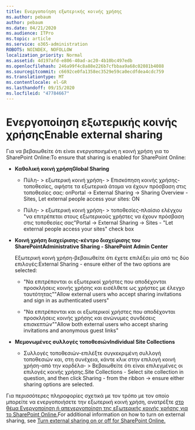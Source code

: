 ```yaml
---
title: Ενεργοποίηση εξωτερικής κοινής χρήσης
ms.author: pebaum
author: pebaum
ms.date: 04/21/2020
ms.audience: ITPro
ms.topic: article
ms.service: o365-administration
ROBOTS: NOINDEX, NOFOLLOW
localization_priority: Normal
ms.assetid: 4d197afd-e806-40ad-ac20-4b10bc497edb
ms.openlocfilehash: 246a99f4c8a88e226b7cfbbaa9a68c02081b4088
ms.sourcegitcommit: c6692ce0fa1358ec3529e59ca0ecdfdea4cdc759
ms.translationtype: MT
ms.contentlocale: el-GR
ms.lasthandoff: 09/15/2020
ms.locfileid: "47784667"
---
```

# <a name="enable-external-sharing"></a><span data-ttu-id="84e63-102">Ενεργοποίηση εξωτερικής κοινής χρήσης</span><span class="sxs-lookup"><span data-stu-id="84e63-102">Enable external sharing</span></span>

 <span data-ttu-id="84e63-103">Για να βεβαιωθείτε ότι είναι ενεργοποιημένη η κοινή χρήση για το SharePoint Online:</span><span class="sxs-lookup"><span data-stu-id="84e63-103">To ensure that sharing is enabled for SharePoint Online:</span></span>
  
- <span data-ttu-id="84e63-104">**Καθολική κοινή χρήση**</span><span class="sxs-lookup"><span data-stu-id="84e63-104">**Global Sharing**</span></span>
    
  - <span data-ttu-id="84e63-105">Πύλη- \> εξωτερική κοινή χρήση- \> Επισκόπηση κοινής χρήσης-τοποθεσίες, αφήστε τα εξωτερικά άτομα να έχουν πρόσβαση στις τοποθεσίες σας: on</span><span class="sxs-lookup"><span data-stu-id="84e63-105">Portal -\> External Sharing -\> Sharing Overview - Sites, Let external people access your sites: ON</span></span>
    
  - <span data-ttu-id="84e63-106">Πύλη- \> εξωτερική κοινή χρήση- \> τοποθεσίες-πλαίσιο ελέγχου "να επιτρέπεται στους εξωτερικούς χρήστες να έχουν πρόσβαση στις τοποθεσίες σας"</span><span class="sxs-lookup"><span data-stu-id="84e63-106">Portal -\> External Sharing -\> Sites - "Let external people access your sites" check box</span></span>
    
- <span data-ttu-id="84e63-107">**Κοινή χρήση διαχείρισης-κέντρο διαχείρισης του SharePoint**</span><span class="sxs-lookup"><span data-stu-id="84e63-107">**Administrative Sharing - SharePoint Admin Center**</span></span>
    
    <span data-ttu-id="84e63-108">Εξωτερική κοινή χρήση-βεβαιωθείτε ότι έχετε επιλέξει μία από τις δύο επιλογές:</span><span class="sxs-lookup"><span data-stu-id="84e63-108">External Sharing - ensure either of the two options are selected:</span></span>
    
  - <span data-ttu-id="84e63-109">"Να επιτρέπονται οι εξωτερικοί χρήστες που αποδέχονται προσκλήσεις κοινής χρήσης και εισέλθετε ως χρήστες με έλεγχο ταυτότητας"</span><span class="sxs-lookup"><span data-stu-id="84e63-109">"Allow external users who accept sharing invitations and sign in as authenticated users"</span></span>
    
  - <span data-ttu-id="84e63-110">"Να επιτρέπονται και οι εξωτερικοί χρήστες που αποδέχονται προσκλήσεις κοινής χρήσης και ανώνυμες συνδέσεις επισκεπτών"</span><span class="sxs-lookup"><span data-stu-id="84e63-110">"Allow both external users who accept sharing invitations and anonymous guest links"</span></span>
    
- <span data-ttu-id="84e63-111">**Μεμονωμένες συλλογές τοποθεσιών**</span><span class="sxs-lookup"><span data-stu-id="84e63-111">**Individual Site Collections**</span></span>
    
  - <span data-ttu-id="84e63-112">Συλλογές τοποθεσιών-επιλέξτε συγκεκριμένη συλλογή τοποθεσιών και, στη συνέχεια, κάντε κλικ στην επιλογή κοινή χρήση-από την κορδέλα- \> Βεβαιωθείτε ότι είναι επιλεγμένες οι επιλογές κοινής χρήσης.</span><span class="sxs-lookup"><span data-stu-id="84e63-112">Site Collections - Select site collection in question, and then click Sharing - from the ribbon -\> ensure either sharing options are selected.</span></span>
    
<span data-ttu-id="84e63-113">Για περισσότερες πληροφορίες σχετικά με τον τρόπο με τον οποίο μπορείτε να ενεργοποιήσετε την εξωτερική κοινή χρήση, ανατρέξτε [στο θέμα Ενεργοποίηση ή απενεργοποίηση της εξωτερικής κοινής χρήσης για το SharePoint Online.](https://go.microsoft.com/fwlink/?linkid=2047681&amp;clcid=0x409)</span><span class="sxs-lookup"><span data-stu-id="84e63-113">For additional information on how to turn on external sharing, see [Turn external sharing on or off for SharePoint Online.](https://go.microsoft.com/fwlink/?linkid=2047681&amp;clcid=0x409)</span></span>
  

